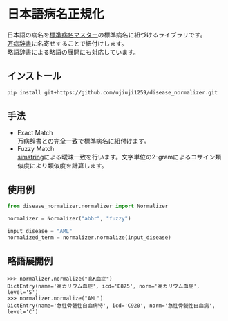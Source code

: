 # 日本語病名正規化
日本語の病名を[標準病名マスター](http://www.byomei.org/)の標準病名に紐づけるライブラリです。  
[万病辞書](https://sociocom.naist.jp/manbyou-dic/)に名寄せすることで紐付けします。  
略語辞書による略語の展開にも対応しています。 

## インストール
```bash
pip install git+https://github.com/ujiuji1259/disease_normalizer.git
```

## 手法
- Exact Match  
万病辞書との完全一致で標準病名に紐付けます。  
- Fuzzy Match  
[simstring](http://www.chokkan.org/software/simstring/index.html.ja)による曖昧一致を行います。文字単位の2-gramによるコサイン類似度により類似度を計算します。

## 使用例
```python
from disease_normalizer.normalizer import Normalizer

normalizer = Normalizer("abbr", "fuzzy")

input_disease = "AML"
normalized_term = normalizer.normalize(input_disease)
```

## 略語展開例

`>>> normalizer.normalize("高K血症")`  
`DictEntry(name='高カリウム血症', icd='E875', norm='高カリウム血症', level='S')`  
`>>> normalizer.normalize("AML")`  
`DictEntry(name='急性骨髄性白血病特', icd='C920', norm='急性骨髄性白血病', level='C')`
